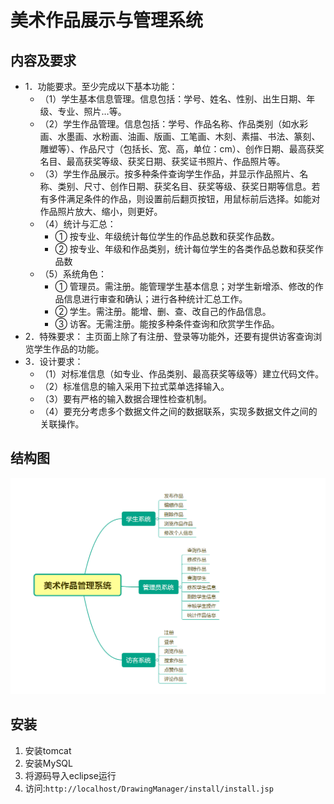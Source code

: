 # 美术作品展示与管理系统

## 内容及要求
* 1．功能要求。至少完成以下基本功能：
	* （1）学生基本信息管理。信息包括：学号、姓名、性别、出生日期、年级、专业、照片…等。
	* （2）学生作品管理。信息包括：学号、作品名称、作品类别（如水彩画、水墨画、水粉画、油画、版画、工笔画、木刻、素描、书法、篆刻、雕塑等）、作品尺寸（包括长、宽、高，单位：cm）、创作日期、最高获奖名目、最高获奖等级、获奖日期、获奖证书照片、作品照片等。
	* （3）学生作品展示。按多种条件查询学生作品，并显示作品照片、名称、类别、尺寸、创作日期、获奖名目、获奖等级、获奖日期等信息。若有多件满足条件的作品，则设置前后翻页按钮，用鼠标前后选择。如能对作品照片放大、缩小，则更好。
	* （4）统计与汇总：
		* ① 按专业、年级统计每位学生的作品总数和获奖作品数。
		* ② 按专业、年级和作品类别，统计每位学生的各类作品总数和获奖作品数
	* （5）系统角色：
		* ① 管理员。需注册。能管理学生基本信息；对学生新增添、修改的作品信息进行审查和确认；进行各种统计汇总工作。 
		* ② 学生。需注册。能增、删、查、改自己的作品信息。
		* ③ 访客。无需注册。能按多种条件查询和欣赏学生作品。
* 2．特殊要求：
       主页面上除了有注册、登录等功能外，还要有提供访客查询浏览学生作品的功能。
* 3．设计要求：
	* （1）对标准信息（如专业、作品类别、最高获奖等级等）建立代码文件。
	* （2）标准信息的输入采用下拉式菜单选择输入。
	* （3）要有严格的输入数据合理性检查机制。
	* （4）要充分考虑多个数据文件之间的数据联系，实现多数据文件之间的关联操作。
	
## 结构图
![截图](./screenshot/structure.png)

## 安装

1. 安装tomcat
2. 安装MySQL
3. 将源码导入eclipse运行
4. 访问:```http://localhost/DrawingManager/install/install.jsp```